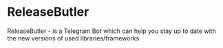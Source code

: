 # ReleaseButler
ReleaseButler - is a Telegram Bot which can help you stay up to date with the new versions of used libraries/frameworks
